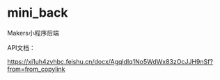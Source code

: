 # mini_back

Makers小程序后端

API文档：

https://xi1uh4zvhbc.feishu.cn/docx/AgqldIq1No5WdWx83zOcJJH9nSf?from=from_copylink
